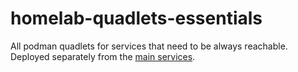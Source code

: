 # homelab-quadlets-essentials
All podman quadlets for services that need to be always reachable.
Deployed separately from the [main services](https://github.com/nmonserrato/homelab-quadlets-main).
